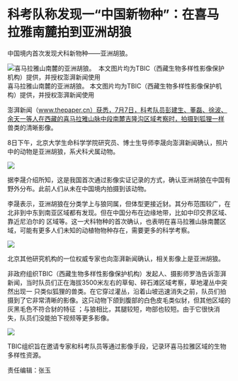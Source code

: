 # 科考队称发现一“中国新物种”：在喜马拉雅南麓拍到亚洲胡狼

中国境内首次发现犬科新物种——亚洲胡狼。

![喜马拉雅山南麓的亚洲胡狼。  本文图片均为TBIC（西藏生物多样性影像保护机构）提供，并授权澎湃新闻使用](http://n.sinaimg.cn/news/transform/116/w550h366/20180708/eWwa-hezpzwt6213154.jpg)喜马拉雅山南麓的亚洲胡狼。
本文图片均为TBIC（西藏生物多样性影像保护机构）提供，并授权澎湃新闻使用

澎湃新闻（www.thepaper.cn）获悉，7月7日，科考队员彭建生、董磊、徐波、余天一等人在西藏的喜马拉雅山脉中段南麓吉隆沟区域考察时，拍摄到狐狸一样
兽类的清晰影像。

8日下午，北京大学生命科学学院研究员、博士生导师李晟向澎湃新闻确认，照片中的动物是亚洲胡狼，系犬科犬属动物。

![](http://n.sinaimg.cn/news/transform/116/w550h366/20180708/bTXq-hezpzwt6213579.jpg)

据李晟介绍所知，这是我国首次通过影像实证记录的方式，确认亚洲胡狼在中国有野外分布。此前人们从未在中国境内拍摄到该动物。

李晟表示，亚洲胡狼在分类学上与狼同属，但体型更接近豺。其分布范围较广，在北非到中东到南亚区域都有发现。但在中国分布在边缘地带，比如中印交界区域、靠近尼泊尔的
区域等。这一犬科物种的首次确认，也表明在喜马拉雅山脉南麓区域，可能有更多人们未知的动植物物种存在，需要更多的科学考察。

![](http://n.sinaimg.cn/news/transform/116/w550h366/20180708/zNvh-hezpzwt6213747.jpg)

北京其他研究机构的一位权威专家也向澎湃新闻确认，相关影像上是亚洲胡狼。

非政府组织TBIC（西藏生物多样性影像保护机构）发起人、摄影师罗浩告诉澎湃新闻，当时队员们正在海拔3500米左右的草甸、碎石滩区域考察，草地灌丛中突然出现一
只类似狐狸的兽类。在它穿过灌丛，沿着山坡迅速消失之前，队员们拍摄到了它非常清晰的影像。这只动物下颌到腹部的白色皮毛类似豺，但其他区域的灰黑毛色不符合豺的特征
；与狼相比，其腿较短，吻部也较短。由于它很快消失，队员们没能拍下视频等更多影像。

![](http://n.sinaimg.cn/news/transform/116/w550h366/20180708/qonw-hezpzwt6213911.jpg)

TBIC组织旨在邀请专家和科考队员等通过影像手段，记录环喜马拉雅区域的生物多样性资源。

责任编辑：张玉


